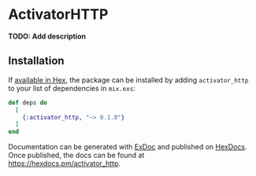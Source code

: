 # ActivatorHTTP

**TODO: Add description**

## Installation

If [available in Hex](https://hex.pm/docs/publish), the package can be installed
by adding `activator_http` to your list of dependencies in `mix.exs`:

```elixir
def deps do
  [
    {:activator_http, "~> 0.1.0"}
  ]
end
```

Documentation can be generated with [ExDoc](https://github.com/elixir-lang/ex_doc)
and published on [HexDocs](https://hexdocs.pm). Once published, the docs can
be found at <https://hexdocs.pm/activator_http>.

